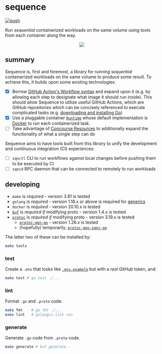 # sequence

[![push](https://github.com/frantjc/sequence/actions/workflows/ci.yml/badge.svg?branch=main&event=push)](https://github.com/frantjc/sequence/actions)

Run _sequential_ containerized workloads on the same volume using tools from each container along the way.

<p align="center">
  <img src="https://raw.githubusercontent.com/frantjc/sequence/main/docs/demo.gif">
</p>

## summary

Sequence is, first and foremost, a library for running _sequential_ containerized workloads on the same volume to produce some result. To achieve this, it builds upon some existing technologies:

- [x] Borrow [GitHub Action's Workflow syntax](https://docs.github.com/en/actions/using-workflows/workflow-syntax-for-github-actions) and expand upon it (e.g. by allowing each step to designate what image it should run inside). This should allow Sequence to utilize useful GitHub Actions, which are GitHub repositories which can be concisely referenced to execute complicated tasks (e.g. [downloading and installing Go](https://github.com/actions/setup-go))
- [x] Use a pluggable container [`Runtime`](runtime/runtime.go) whose default implementation is [Docker](https://docs.docker.com/get-started/) to run each containerized task.
- [ ] Take advantage of [Concourse Resources](https://concourse-ci.org/resources.html) to additionally expand the functionality of what a single step can do

Sequence aims to have tools built from this library to unify the development and continuous integration (CI) experiences:

- [ ] `sqnctl` CLI to run workflows against local changes before pushing them to be executed by CI
- [ ] `sqncd` RPC daemon that can be connected to remotely to run workloads

## developing

- `make` is _required_ - version 3.81 is tested
- `golang` is _required_ - version 1.18.x or above is required for [generics](https://go.dev/doc/tutorial/generics)
- `docker` is _required_ - version 20.10.x is tested
- [`buf`](https://github.com/bufbuild/buf) is _required if_ modifying proto - version 1.4.x is tested
- [`protoc`](https://grpc.io/docs/protoc-installation/) is _required if_ modifying proto - version 3.19.x is tested
  - [`protoc-gen-go`](https://developers.google.com/protocol-buffers/docs/reference/go-generated) - version 1.26.x is tested
  - (hopefully) temporarily, [`protoc-gen-sqnc-go`](internal/cmd/protoc-gen-sqnc/main.go)

The latter two of these can be installed by:

```sh
make tools
```

### test

Create a `.env` that looks like [`.env.example`](.env.example) but with a _real_ GitHub token, and:

```sh
make test # go test ./...
```

### lint

Format `.go` and `.proto` code.

```sh
make fmt    # go fmt ./...
make lint   # golangci-lint run
```

### generate

Generate `.go` code from `.proto` code.

```sh
make generate # buf generate .
```
